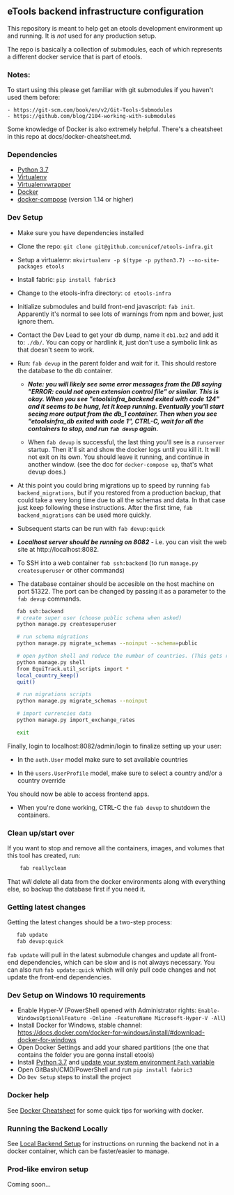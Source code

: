 ## eTools backend infrastructure configuration

This repository is meant to help get an etools development environment up and running.
It is *not* used for any production setup.

The repo is basically a collection of submodules, each of which represents a different docker service
that is part of etools.

### Notes:

To start using this please get familiar with git submodules if you haven't used them before:

    - https://git-scm.com/book/en/v2/Git-Tools-Submodules
    - https://github.com/blog/2104-working-with-submodules

Some knowledge of Docker is also extremely helpful. There's a cheatsheet
in this repo at docs/docker-cheatsheet.md.

### Dependencies

- [Python 3.7](https://www.python.org/downloads/)
- [Virtualenv](https://virtualenv.pypa.io/en/stable/)
- [Virtualenvwrapper](https://virtualenvwrapper.readthedocs.io/en/latest/)
- [Docker](https://www.docker.com/)
- [docker-compose](https://docs.docker.com/compose/install/) (version 1.14 or higher)

### Dev Setup

 - Make sure you have dependencies installed

 - Clone the repo: `git clone git@github.com:unicef/etools-infra.git`

 - Setup a virtualenv: `mkvirtualenv -p $(type -p python3.7) --no-site-packages etools`

 - Install fabric: `pip install fabric3`

 - Change to the etools-infra directory: `cd etools-infra`

 - Initialize submodules and build front-end javascript: `fab init`.
   Apparently it's normal to see lots of warnings from npm and bower,
   just ignore them.

 - Contact the Dev Lead to get your db dump, name it `db1.bz2` and add it to: `./db/`.
   You can copy or hardlink it, just don't use a symbolic link as that doesn't
   seem to work.

 - Run: `fab devup` in the parent folder and wait for it. This should restore the database to the db container.

   - ***Note: you will likely see some error messages from the DB saying
     "ERROR: could not open extension control file" or similar.
     This is okay. When you see "etoolsinfra_backend exited with code 124" and it
     seems to be hung, let it keep running. Eventually you'll start seeing more output
     from the db_1 container.
     Then when you see "etoolsinfra_db exited with code 1", CTRL-C, wait for all the
     containers to stop, and run `fab devup` again.***

   - When `fab devup` is successful, the last thing you'll see is a `runserver` startup. Then it'll
     sit and show the docker logs until you kill it. It will not exit on its own.
     You should leave it running, and continue in another
     window.  (see the doc for `docker-compose up`, that's what devup does.)

 - At this point you could bring migrations up to speed by running `fab backend_migrations`,
   but if you restored from a production backup, that could take a very long time due to
   all the schemas and data. In that case just keep following these instructions.
   After the first time, `fab backend_migrations` can be used more quickly.

 - Subsequent starts can be run with `fab devup:quick`

 - ***Localhost server should be running on 8082*** - i.e. you can visit the
   web site at http://localhost:8082.

 - To SSH into a web container `fab ssh:backend` (to run `manage.py createsuperuser` or other commands)

 - The database container should be accesible on the host machine on port 51322. The port can be changed by passing it as a parameter to the `fab devup` commands.

 ```bash
	fab ssh:backend
	# create super user (choose public schema when asked)
	python manage.py createsuperuser

	# run schema migrations
	python manage.py migrate_schemas --noinput --schema=public

	# open python shell and reduce the number of countries. (This gets rid of all but a few countries.)
	python manage.py shell
	from EquiTrack.util_scripts import *
	local_country_keep()
	quit()

	# run migrations scripts
	python manage.py migrate_schemas --noinput

	# import currencies data
	python manage.py import_exchange_rates

	exit
 ```

Finally, login to localhost:8082/admin/login to finalize setting up your user:

- In the `auth.User` model make sure to set available countries

- In the `users.UserProfile` model, make sure to select a country and/or a country override

You should now be able to access frontend apps.

- When you're done working, CTRL-C the `fab devup` to shutdown the containers.

### Clean up/start over

If you want to stop and remove all the containers, images, and volumes that
this tool has created, run:

```bash
    fab reallyclean
```

That *will* delete all data from the docker environments along with everything
else, so backup the database first if you need it.

### Getting latest changes

Getting the latest changes should be a two-step process:

```bash
   fab update
   fab devup:quick
```

`fab update` will pull in the latest submodule changes and update all front-end dependencies, which can be slow
and is not always necessary.
You can also run `fab update:quick` which will only pull code changes and not update the front-end dependencies.

### Dev Setup on Windows 10 requirements

 - Enable Hyper-V (PowerShell opened with Administrator rights: `Enable-WindowsOptionalFeature -Online -FeatureName Microsoft-Hyper-V -All`)
 - Install Docker for Windows, stable channel: https://docs.docker.com/docker-for-windows/install/#download-docker-for-windows
 - Open Docker Settings and add your shared partitions (the one that contains the folder you are gonna install etools)
 - Install [Python 3.7](https://www.python.org/downloads/) and [update your system environment `Path` variable](https://docs.python.org/3/using/windows.html#finding-the-python-executable)
 - Open GitBash/CMD/PowerShell and run `pip install fabric3`
 - Do `Dev Setup` steps to install the project

### Docker help

See [Docker Cheatsheet](./docs/docker-cheatsheet.md) for some quick tips for working with docker.

### Running the Backend Locally

See [Local Backend Setup](./docs/running-local-backend-tests.md) for instructions on running the backend
not in a docker container, which can be faster/easier to manage.

### Prod-like environ setup

Coming soon...
